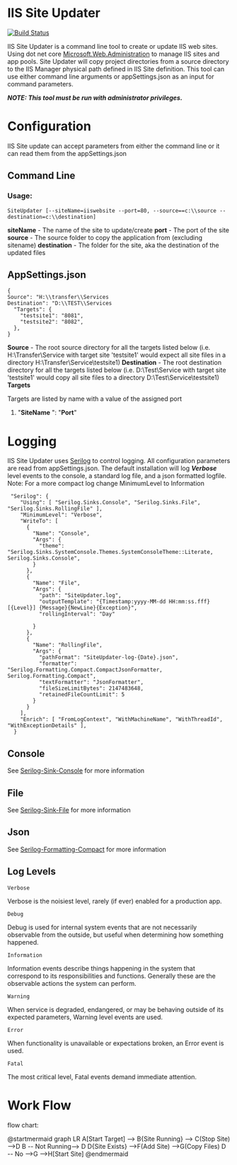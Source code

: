 # IIS Site Updater


[![Build Status](https://travis-ci.org/dhorth/IISSiteUpdater.png?branch=master)](https://travis-ci.org/dhorth/IISSiteUpdater)


IIS Site Updater is a command line tool to create or update IIS web sites.  Using dot net core [Microsoft.Web.Administration](https://docs.microsoft.com/en-us/dotnet/api/microsoft.web.administration?view=iis-dotnet) to manage IIS sites and app pools.  Site Updater will copy project directories from a source directory to the IIS Manager physical path defined in IIS Site definition.  This tool can use either command line arguments or appSettings.json as an input for command parameters.

***NOTE: This tool must be run with administrator privileges.***

# Configuration
IIS Site update can accept parameters from either the command line or it can read them from the appSettings.json

## Command Line

### Usage:
    SiteUpdater [--siteName=iiswebsite --port=80, --source==c:\\source --destination=c:\\destination]
  
**siteName** - The name of the site to update/create
	**port** - The port of the site
	**source** - The source folder to copy the application from (excluding sitename)
	**destination** - The folder for the site, aka the destination of the updated files


## AppSettings.json

    {
    Source": "H:\\transfer\\Services
    Destination": "D:\\TEST\\Services
      "Targets": {
        "testsite1": "8081",
        "testsite2": "8082",
      },
    }  

**Source** - The root source directory for all the targets listed below (i.e. H:\Transfer\Service with target site 'testsite1' would expect all site files in a directory H:\Transfer\Service\testsite1)
**Destination** -  The root destination directory for all the targets listed below (i.e. D:\Test\Service with target site 'testsite1' would copy all site files to a directory D:\Test\Service\testsite1)
**Targets**
	
Targets are listed by name with a value of the assigned port
 1. "**SiteName** ": 	"**Port**"

# Logging
IIS Site Updater uses [Serilog](https://github.com/serilog/serilog/) to control logging.  All configuration parameters are read from appSettings.json.  The default installation will log ***Verbose*** level events to the console, a standard log file, and a json formatted logfile.  
Note: For a more compact log change MinimumLevel to Information
 

     "Serilog": {
        "Using": [ "Serilog.Sinks.Console", "Serilog.Sinks.File", "Serilog.Sinks.RollingFile" ],
        "MinimumLevel": "Verbose",
        "WriteTo": [
          {
            "Name": "Console",
            "Args": {
              "theme": "Serilog.Sinks.SystemConsole.Themes.SystemConsoleTheme::Literate, Serilog.Sinks.Console",
            }
          },
          {
            "Name": "File",
            "Args": {
              "path": "SiteUpdater.log",
              "outputTemplate": "{Timestamp:yyyy-MM-dd HH:mm:ss.fff} [{Level}] {Message}{NewLine}{Exception}",
              "rollingInterval": "Day"
    
            }
          },
          {
            "Name": "RollingFile",
            "Args": {
              "pathFormat": "SiteUpdater-log-{Date}.json",
              "formatter": "Serilog.Formatting.Compact.CompactJsonFormatter, Serilog.Formatting.Compact",
              "textFormatter": "JsonFormatter",
              "fileSizeLimitBytes": 2147483648,
              "retainedFileCountLimit": 5
            }
          }
        ],
        "Enrich": [ "FromLogContext", "WithMachineName", "WithThreadId", "WithExceptionDetails" ],
      }

## Console
See [Serilog-Sink-Console](https://github.com/serilog/serilog-sinks-console) for more information

## File
See [Serilog-Sink-File](https://github.com/serilog/serilog-sinks-file) for more information

## Json
See [Serilog-Formatting-Compact](https://github.com/serilog/serilog-formatting-compact) for more information

## Log Levels

`Verbose`

Verbose is the noisiest level, rarely (if ever) enabled for a production app.

`Debug`

Debug is used for internal system events that are not necessarily observable from the outside, but useful when determining how something happened.

`Information`

Information events describe things happening in the system that correspond to its responsibilities and functions. Generally these are the observable actions the system can perform.

`Warning`

When service is degraded, endangered, or may be behaving outside of its expected parameters, Warning level events are used.

`Error`

When functionality is unavailable or expectations broken, an Error event is used.

`Fatal`

The most critical level, Fatal events demand immediate attention.

# Work Flow

flow chart:

@startmermaid
graph LR
A[Start Target] --> B{Site Running} --> C(Stop Site) -->D
B -- Not Running--> D
D{Site Exists} -->F(Add Site) -->G(Copy Files) 
D -- No -->G -->H[Start Site]
@endmermaid

